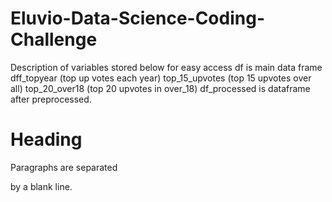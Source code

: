 # Eluvio-Data-Science-Coding-Challenge
<p>
  Description of variables stored below for easy access
  df is main data frame
  dff_topyear (top up votes each year)
  top_15_upvotes (top 15 upvotes over all)
  top_20_over18 (top 20 upvotes in over_18)
  df_processed is dataframe after preprocessed.</p>

<h1>Heading</h1>


<p>Paragraphs are separated


by a blank line.</p>
